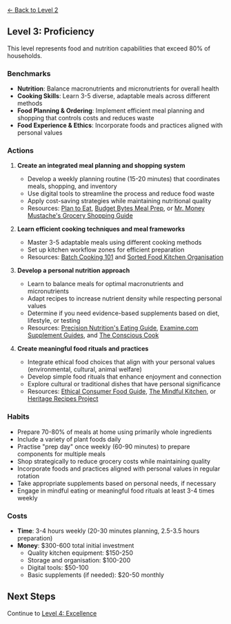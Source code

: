 [← Back to Level 2](level-2)
## Level 3: Proficiency

This level represents food and nutrition capabilities that exceed 80% of households.

### Benchmarks
- **Nutrition**: Balance macronutrients and micronutrients for overall health
- **Cooking Skills**: Learn 3-5 diverse, adaptable meals across different methods
- **Food Planning & Ordering**: Implement efficient meal planning and shopping that controls costs and reduces waste
- **Food Experience & Ethics**: Incorporate foods and practices aligned with personal values

### Actions
1. **Create an integrated meal planning and shopping system**
   - Develop a weekly planning routine (15-20 minutes) that coordinates meals, shopping, and inventory
   - Use digital tools to streamline the process and reduce food waste
   - Apply cost-saving strategies while maintaining nutritional quality
   - Resources: [Plan to Eat](https://www.plantoeat.com/), [Budget Bytes Meal Prep](https://www.budgetbytes.com/category/extra-bytes/budget-friendly-meal-prep/), or [Mr. Money Mustache's Grocery Shopping Guide](https://www.mrmoneymustache.com/2011/08/23/grocery-shopping-with-your-middle-finger/)

2. **Learn efficient cooking techniques and meal frameworks**
   - Master 3-5 adaptable meals using different cooking methods
   - Set up kitchen workflow zones for efficient preparation
   - Resources: [Batch Cooking 101](https://www.thekitchn.com/collection/batch-cooking-101) and [Sorted Food Kitchen Organisation](https://sortedfood.com/article/how-to-organise-your-kitchen-efficiently)

3. **Develop a personal nutrition approach**
   - Learn to balance meals for optimal macronutrients and micronutrients
   - Adapt recipes to increase nutrient density while respecting personal values
   - Determine if you need evidence-based supplements based on diet, lifestyle, or testing
   - Resources: [Precision Nutrition's Eating Guide](https://www.precisionnutrition.com/calorie-control-guide), [Examine.com Supplement Guides](https://examine.com/supplements/), and [The Conscious Cook](https://www.goodreads.com/book/show/6400905-the-conscious-cook)

4. **Create meaningful food rituals and practices**
   - Integrate ethical food choices that align with your personal values (environmental, cultural, animal welfare)
   - Develop simple food rituals that enhance enjoyment and connection
   - Explore cultural or traditional dishes that have personal significance
   - Resources: [Ethical Consumer Food Guide](https://www.ethicalconsumer.org/food-drink), [The Mindful Kitchen](https://themindfulkitchen.org/), or [Heritage Recipes Project](https://www.saveur.com/heritage-recipes/)

### Habits
- Prepare 70-80% of meals at home using primarily whole ingredients
- Include a variety of plant foods daily
- Practise "prep day" once weekly (60-90 minutes) to prepare components for multiple meals
- Shop strategically to reduce grocery costs while maintaining quality
- Incorporate foods and practices aligned with personal values in regular rotation
- Take appropriate supplements based on personal needs, if necessary
- Engage in mindful eating or meaningful food rituals at least 3-4 times weekly

### Costs
- **Time**: 3-4 hours weekly (20-30 minutes planning, 2.5-3.5 hours preparation)
- **Money**: $300-600 total initial investment
  - Quality kitchen equipment: $150-250
  - Storage and organisation: $100-200
  - Digital tools: $50-100
  - Basic supplements (if needed): $20-50 monthly

## Next Steps
Continue to [Level 4: Excellence](level-4)
